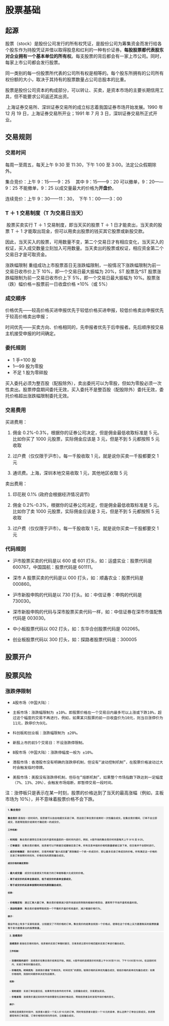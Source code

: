 # 股票基础

## 起源

​ 股票（stock）是股份公司发行的所有权凭证，是股份公司为筹集资金而发行给各个股东作为持股凭证并借以取得股息和红利的一种有价证券。**每股股票都代表股东对企业拥有一个基本单位的所有权**。每支股票的背后都会有一家上市公司。同时，每家上市公司都会发行股票。

​ 同一类别的每一份股票所代表的公司所有权是相等的。每个股东所拥有的公司所有权份额的大小，取决于其持有的股票数量占公司总股本的比重。

​ 股票是股份公司资本的构成部分，可以转让、买卖，是资本市场的主要长期信用工具，但不能要求公司返还其出资。

​ 上海证券交易所、深圳证券交易所的成立标志着我国证券市场开始发展。1990 年 12 月 19 日，上海证券交易所开业；1991 年 7 月 3 日，深圳证券交易所正式开业。

## 交易规则

### 交易时间

每周一至周五，每天上午 9:30 至 11:30，下午 1:00 至 3:00。法定公众假期除外。

集合竞价：上午 9：15——9：25 　其中 9：15——9：20 可以撤单，9：20——9：25 不能撤单，9：25 以成交量最大的价格为**开盘价**。

连续竞价：上午 9：30——11：30，　下午 1：00——3：00

### T ＋ 1 交易制度（T 为交易日当天）

​ 股票买卖实行 T ＋ 1 交易制度，即当天买的股票 T ＋ 1 日才能卖出，当天卖的股票 T ＋ 1 才能取出现金，但可以用卖出股票的钱买其它股票或新股交款。

​ 因此，当天买入的股票，可用数量不变，第二个交易日才有相应变化，当天买入的权证，买入成交数量立刻加入可用数量。当天卖出的股票或权证，相应资金第二个交易日才是可取资金。

涨跌幅限制
​ 重组成功上市股票首日无涨跌幅限制，一般情况下涨跌幅限制为前一交易日收市价上下 10%，即一个交易日最大振幅为 20%，ST 股票及\*ST 股票涨跌幅限制为前一交易日收市价上下 5%，即一个交易日最大振幅为 10%。​ 股票涨（跌）幅价格＝股票前一日收盘价格 ×10%（或 5%）

### 成交顺序

价格优先——较高价格买进申报优先于较低价格买进申报，较低价格卖出申报优先于较高价格卖出申报；

时间优先——买卖方向、价格相同的，先申报者优先于后申报者。先后顺序按交易主机接受申报的时间确定。

### 委托规则

- 1 手=100 股
- 1—99 股为零股
- 不足 1 股为零碎股

买入委托必须为整百股（配股除外），卖出委托可以为零股，但如为零股必须一次性卖出。股票停盘期间委托无效，买入委托不是整百股（配股除外）委托无效，委托价格超出涨跌幅限制委托无效。

### 交易费用

买进费用：

1. 佣金 0.2%-0.3%，根据你的证券公司决定，但是佣金最低收取标准是 5 元。比如你买了 1000 元股票，实际佣金应该是 3 元，但是不到 5 元都按照 5 元收取

2. 过户费（仅仅限于沪市）。每一千股收取 1 元，就是说你买卖一千股都要交 1 元

3. 通讯费。上海，深圳本地交易收取 1 元，其他地区收取 5 元

卖出费用：

1.  印花税 0.1% (政府会根据经济情况调节)

2.  佣金 0.2%-0.3%，根据你的证券公司决定，但是佣金最低收取标准是 5 元。比如你了卖 1000 元股票，实际佣金应该是 3 元，但是不到 5 元都按照 5 元收取

3.  过户费（仅仅限于沪市）。每一千股收取 1 元，就是说你买卖一千股都要交 1 元

### 代码规则

- 沪市股票买卖的代码是以 600 或 601 打头，如：运盛实业：股票代码是 600767。中国国航：股票代码是 601111。

- 深市 A 股票买卖的代码是以 000 打头，如：顺鑫农业：股票代码是 000860。

- 沪市新股申购的代码是以 730 打头。如：中信证券：申购的代码是 730030。

- 深市新股申购的代码与深市股票买卖代码一样，如：中信证券在深市市值配售代码是 003030。

- 中小板股票代码以 002 打头，如：东华合创股票代码是 002065。

- 创业板股票代码以 300 打头，如：探路者股票代码是：300005

## 股票开户

## 股票风险

### 涨跌停限制

-     A股市场（中国大陆）：
-     主板市场：涨跌幅限制为 ±10%。即股票价格在一个交易日内最多可以上涨或下跌10%，超过这个幅度的交易不再进行。例如，如果某只股票的前一日收盘价为10元，则当日涨停价为11元，跌停价为9元。
-     科创板和创业板：涨跌幅限制为 ±20%。
-     新股上市的前5个交易日：不设涨跌停限制。
-     B股市场（中国大陆）：涨跌停幅度一般为 ±10%。
-     港股市场：香港股市没有明确的涨跌停机制，但设有“波动控制机制”，在股票价格波动过大时会触发临时停牌。
-     美股市场：美股没有涨跌停机制，但存在“熔断机制”。如果整个市场指数下跌达到一定幅度（7%、13%、20%），会触发市场熔断，即暂停交易一段时间。

注：涨停板只是表示在某一时刻，股票的价格达到了当天的最高涨幅（例如，主板市场为 10%），并不意味着股票价格不会下跌。

![alt text](image.png)
![alt text](image-1.png)
